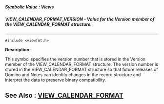 ##### Symbolic Value : Views
##### VIEW_CALENDAR_FORMAT_VERSION - Value for the Version member of the VIEW_CALENDAR_FORMAT structure.
---
```
#include <viewfmt.h>
```
**Description :**

This symbol specifies the version number that is stored in the Version member 
of the VIEW_CALENDAR_FORMAT structure.  The version number is stored in the 
VIEW_CALENDAR_FORMAT structure so that future releases of Domino and Notes can 
identify changes in the record structure and interpret the data to preserve 
binary compatibility.

**See Also :**
[VIEW_CALENDAR_FORMAT](/reference/Data/VIEW_CALENDAR_FORMAT)
---
